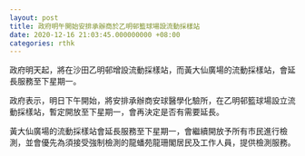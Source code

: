 ```yaml
---
layout: post
title: 政府明午開始安排承辦商於乙明邨籃球場設流動採樣站
date: 2020-12-16 21:03:45.000000000 +08:00
categories: rthk
---
```


政府明天起，將在沙田乙明邨增設流動採樣站，而黃大仙廣場的流動採樣站，會延長服務至下星期一。

政府表示，明日下午開始，將安排承辦商安球醫學化驗所，在乙明邨籃球場設立流動採樣站，暫定開放至下星期一，會再決定是否有需要延長。
 
黃大仙廣場的流動採樣站會延長服務至下星期一，會繼續開放予所有市民進行檢測，並會優先為須接受強制檢測的龍蟠苑龍珊閣居民及工作人員，提供檢測服務。
